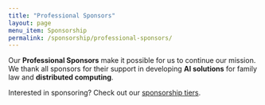 ```yaml
---
title: "Professional Sponsors"
layout: page
menu_item: Sponsorship
permalink: /sponsorship/professional-sponsors/
---
```


Our **Professional Sponsors** make it possible for us to continue our mission. We thank all sponsors for their support in developing **AI solutions** for family law and **distributed computing**.

Interested in sponsoring? Check out our [sponsorship tiers](/sponsorship).